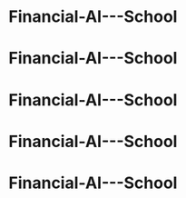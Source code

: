 # Financial-AI---School
# Financial-AI---School
# Financial-AI---School
# Financial-AI---School
# Financial-AI---School
